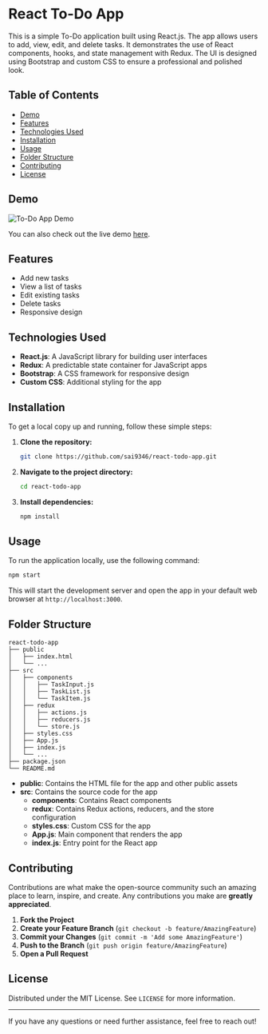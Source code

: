 
# React To-Do App

This is a simple To-Do application built using React.js. The app allows users to add, view, edit, and delete tasks. It demonstrates the use of React components, hooks, and state management with Redux. The UI is designed using Bootstrap and custom CSS to ensure a professional and polished look.

## Table of Contents

- [Demo](#demo)
- [Features](#features)
- [Technologies Used](#technologies-used)
- [Installation](#installation)
- [Usage](#usage)
- [Folder Structure](#folder-structure)
- [Contributing](#contributing)
- [License](#license)

## Demo

![To-Do App Demo](./demo.gif)

You can also check out the live demo [here](http://localhost:3000/).

## Features

- Add new tasks
- View a list of tasks
- Edit existing tasks
- Delete tasks
- Responsive design

## Technologies Used

- **React.js**: A JavaScript library for building user interfaces
- **Redux**: A predictable state container for JavaScript apps
- **Bootstrap**: A CSS framework for responsive design
- **Custom CSS**: Additional styling for the app

## Installation

To get a local copy up and running, follow these simple steps:

1. **Clone the repository:**

   ```sh
   git clone https://github.com/sai9346/react-todo-app.git
   ```

2. **Navigate to the project directory:**

   ```sh
   cd react-todo-app
   ```

3. **Install dependencies:**

   ```sh
   npm install
   ```

## Usage

To run the application locally, use the following command:

```sh
npm start
```

This will start the development server and open the app in your default web browser at `http://localhost:3000`.

## Folder Structure

```
react-todo-app
├── public
│   ├── index.html
│   └── ...
├── src
│   ├── components
│   │   ├── TaskInput.js
│   │   ├── TaskList.js
│   │   └── TaskItem.js
│   ├── redux
│   │   ├── actions.js
│   │   ├── reducers.js
│   │   └── store.js
│   ├── styles.css
│   ├── App.js
│   ├── index.js
│   └── ...
├── package.json
└── README.md
```

- **public**: Contains the HTML file for the app and other public assets
- **src**: Contains the source code for the app
  - **components**: Contains React components
  - **redux**: Contains Redux actions, reducers, and the store configuration
  - **styles.css**: Custom CSS for the app
  - **App.js**: Main component that renders the app
  - **index.js**: Entry point for the React app

## Contributing

Contributions are what make the open-source community such an amazing place to learn, inspire, and create. Any contributions you make are **greatly appreciated**.

1. **Fork the Project**
2. **Create your Feature Branch** (`git checkout -b feature/AmazingFeature`)
3. **Commit your Changes** (`git commit -m 'Add some AmazingFeature'`)
4. **Push to the Branch** (`git push origin feature/AmazingFeature`)
5. **Open a Pull Request**

## License

Distributed under the MIT License. See `LICENSE` for more information.

---

If you have any questions or need further assistance, feel free to reach out!

